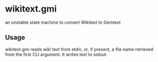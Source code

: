 # wikitext.gmi
an unstable state machine to convert Wikitext to Gemtext

## Usage
wikitext.gmi reads wiki text from stdin, or, if present, a file name retrieved
from the first CLI argument. It writes text to stdout.

